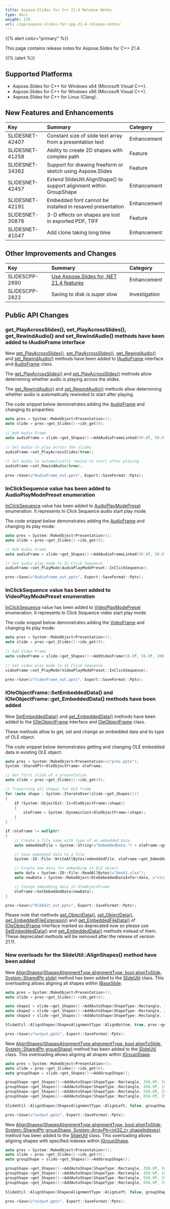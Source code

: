 ```yaml
---
title: Aspose.Slides for C++ 21.4 Release Notes
type: docs
weight: 170
url: /cpp/aspose-slides-for-cpp-21-4-release-notes/
---
```


{{% alert color="primary" %}} 

This page contains release notes for Aspose.Slides for C++ 21.4.

{{% /alert %}} 

## **Supported Platforms**
- Aspose.Slides for C++ for Windows x64 (Microsoft Visual C++).
- Aspose.Slides for C++ for Windows x86 (Microsoft Visual C++).
- Aspose.Slides for C++ for Linux (Clang).

## New Features and Enhancements
|**Key**|**Summary**|**Category**|
| :- | :- | :- |
|SLIDESNET-42407|Constant size of slide text array from a presentation text|Enhancement|
|SLIDESNET-41258|Ability to create 2D shapes with complex path|Feature|
|SLIDESNET-34362|Support for drawing freeform or sketch using Aspose.Slides|Feature|
|SLIDESNET-42457|Extend SlideUtil.AlignShape() to support alignment within GroupShape|Enhancement|
|SLIDESNET-42191|Embedded font cannot be installed in resaved presentation|Enhancement|
|SLIDESNET-30876|3-D effects on shapes are lost in exported PDF, TIFF|Feature|
|SLIDESNET-41047|Add clone taking long time|Enhancement|

## Other Improvements and Changes
|**Key**|**Summary**|**Category**|
| :- | :- | :- |
|SLIDESCPP-2690|[Use Aspose.Slides for .NET 21.4 features](https://docs.aspose.com/slides/net/aspose-slides-for-net-21-4-release-notes/)|Enhancement|
|SLIDESCPP-2822|Saving to disk is super slow|Investigation|

## Public API Changes ##

### get_PlayAcrossSlides(), set_PlayAcrossSlides(), get_RewindAudio() and set_RewindAudio() methods have been added to IAudioFrame interface ###

New [get_PlayAcrossSlides()](https://apireference.aspose.com/slides/cpp/class/aspose.slides.i_audio_frame#a565341f38d7483cceb697b820a077d43), [set_PlayAcrossSlides()](https://apireference.aspose.com/slides/cpp/class/aspose.slides.i_audio_frame#ac06b8b3b0dc0154e9bce334d3560219c), [get_RewindAudio()](https://apireference.aspose.com/slides/cpp/class/aspose.slides.i_audio_frame#acad8b374349bf39acbba30fb0d59b8b3) and [set_RewindAudio()](https://apireference.aspose.com/slides/cpp/class/aspose.slides.i_audio_frame#a69f9ede43a095720454676f51a36a29e) methods have been added to [IAudioFrame](https://apireference.aspose.com/slides/cpp/class/aspose.slides.i_audio_frame) interface and  [AudioFrame](https://apireference.aspose.com/slides/cpp/class/aspose.slides.audio_frame) class.

The [get_PlayAcrossSlides()](https://apireference.aspose.com/slides/cpp/class/aspose.slides.i_audio_frame#a565341f38d7483cceb697b820a077d43) and [set_PlayAcrossSlides()](https://apireference.aspose.com/slides/cpp/class/aspose.slides.i_audio_frame#ac06b8b3b0dc0154e9bce334d3560219c) methods allow determining whether audio is playing across the slides.

The [get_RewindAudio()](https://apireference.aspose.com/slides/cpp/class/aspose.slides.i_audio_frame#acad8b374349bf39acbba30fb0d59b8b3) and [set_RewindAudio()](https://apireference.aspose.com/slides/cpp/class/aspose.slides.i_audio_frame#a69f9ede43a095720454676f51a36a29e) methods allow determining whether audio is automatically rewinded to start after playing.

The code snippet below demonstrates adding the [AudioFrame](https://apireference.aspose.com/slides/cpp/class/aspose.slides.audio_frame) and changing its properties:

``` cpp
auto pres = System::MakeObject<Presentation>();
auto slide = pres->get_Slides()->idx_get(0);
        
// Add Audio Frame
auto audioFrame = slide->get_Shapes()->AddAudioFrameLinked(50.0f, 50.0f, 100.0f, 100.0f, u"sampleaudio.wav");
        
// Set Audio to play across the slides
audioFrame->set_PlayAcrossSlides(true);
        
// Set Audio to automatically rewind to start after playing
audioFrame->set_RewindAudio(true);
        
pres->Save(u"AudioFrame_out.pptx", Export::SaveFormat::Pptx);
```

### InClickSequence value has been added to AudioPlayModePreset enumeration ###

[InClickSequence](https://apireference.aspose.com/slides/cpp/namespace/aspose.slides#a1e0dfa632c5498e693145d42f3cf8e4c) value has been added to [AudioPlayModePreset](https://apireference.aspose.com/slides/cpp/namespace/aspose.slides#a1e0dfa632c5498e693145d42f3cf8e4c) enumeration. It represents In Click Sequence audio start play mode. 

The code snippet below demonstrates adding the [AudioFrame](https://apireference.aspose.com/slides/cpp/class/aspose.slides.audio_frame) and changing its play mode: 

``` cpp
auto pres = System::MakeObject<Presentation>();
auto slide = pres->get_Slides()->idx_get(0);

// Add Audio Frame
auto audioFrame = slide->get_Shapes()->AddAudioFrameLinked(50.0f, 50.0f, 100.0f, 100.0f, u"sampleaudio.wav");

// Set audio play mode to In Click Sequence
audioFrame->set_PlayMode(AudioPlayModePreset::InClickSequence);

pres->Save(u"AudioFrame_out.pptx", Export::SaveFormat::Pptx);
```

### InClickSequence value has been added to VideoPlayModePreset enumeration ###

[InClickSequence](https://apireference.aspose.com/slides/cpp/namespace/aspose.slides#a6c7fce466cc6d8b70562984dc9387753) value has been added to [VideoPlayModePreset](https://apireference.aspose.com/slides/cpp/namespace/aspose.slides#a6c7fce466cc6d8b70562984dc9387753) enumeration.
It represents In Click Sequence video start play mode.

The code snippet below demonstrates adding the [VideoFrame](https://apireference.aspose.com/slides/cpp/class/aspose.slides.video_frame) and changing its play mode:

``` cpp
auto pres = System::MakeObject<Presentation>();
auto slide = pres->get_Slides()->idx_get(0);
        
// Add Video Frame
auto videoFrame = slide->get_Shapes()->AddVideoFrame(50.0f, 50.0f, 200.0f, 150.0f, u"samplevideo.wmv");
        
// Set video play mode to In Click Sequence
videoFrame->set_PlayMode(VideoPlayModePreset::InClickSequence);
        
pres->Save(u"VideoFrame_out.pptx", Export::SaveFormat::Pptx);
```

### IOleObjectFrame::SetEmbeddedData() and IOleObjectFrame::get_EmbeddedData() methods have been added ###

New [SetEmbeddedData()](https://apireference.aspose.com/slides/cpp/class/aspose.slides.i_ole_object_frame#a5427663765ad2a83e5019f86bbe91da3) and [get_EmbeddedData()](https://apireference.aspose.com/slides/cpp/class/aspose.slides.i_ole_object_frame#ace22b23c587d5d8592e92d2b0357a9c0) methods have been added to the [IOleObjectFrame](https://apireference.aspose.com/slides/cpp/class/aspose.slides.i_ole_object_frame) interface and [OleObjectFrame](https://apireference.aspose.com/slides/cpp/class/aspose.slides.ole_object_frame) class.

These methods allow to get, set and change an embedded data and its type of OLE object.

The code snippet below demonstrates getting and changing OLE embedded data in existing OLE object:

``` cpp
auto pres = System::MakeObject<Presentation>(u"pres.pptx");
System::SharedPtr<OleObjectFrame> oleFrame;

// Get first slide of a presentation
auto slide = pres->get_Slides()->idx_get(0);

// Traversing all shapes for OLE frame
for (auto shape : System::IterateOver(slide->get_Shapes()))
{
    if (System::ObjectExt::Is<OleObjectFrame>(shape))
    {
        oleFrame = System::DynamicCast<OleObjectFrame>(shape);
    }
}

if (oleFrame != nullptr)
{
    // Create a file name with type of an embedded data
    auto embeddedFile = System::String(u"EmbeddedData.") + oleFrame->get_EmbeddedData()->get_EmbeddedFileExtension();

    // Save embedded data to a file
    System::IO::File::WriteAllBytes(embeddedFile, oleFrame->get_EmbeddedData()->get_EmbeddedFileData());

    // Create new data for embedding in OLE object
    auto data = System::IO::File::ReadAllBytes(u"book1.xlsx");
    auto newData = System::MakeObject<OleEmbeddedDataInfo>(data, u"xlsx");

    // Change embedding data in OleObjectFrame
    oleFrame->SetEmbeddedData(newData);
}

pres->Save(u"OleEdit_out.pptx", Export::SaveFormat::Pptx);
```

Please note that methods [get_ObjectData()](https://apireference.aspose.com/slides/cpp/class/aspose.slides.i_ole_object_frame#a1b4736697deaadcaae64363ad25f27ed), [set_ObjectData()](https://apireference.aspose.com/slides/cpp/class/aspose.slides.i_ole_object_frame#a35da2d06875b7f6f668b474bd45331da), [get_EmbeddedFileExtension()](https://apireference.aspose.com/slides/cpp/class/aspose.slides.i_ole_object_frame#a462141339c39f19a89a81a391dfe2000) and [get_EmbeddedFileData()](https://apireference.aspose.com/slides/cpp/class/aspose.slides.i_ole_object_frame#afafd5efa2746ff3a32f85754bb26ec04) of [IOleObjectFrame](https://apireference.aspose.com/slides/cpp/class/aspose.slides.i_ole_object_frame) interface marked as deprecated now so please use [SetEmbeddedData()](https://apireference.aspose.com/slides/cpp/class/aspose.slides.i_ole_object_frame#a5427663765ad2a83e5019f86bbe91da3) and [get_EmbeddedData()](https://apireference.aspose.com/slides/cpp/class/aspose.slides.i_ole_object_frame#ace22b23c587d5d8592e92d2b0357a9c0) methods instead of them. These deprecated methods will be removed after the release of version 21.11.

### New overloads for the SlideUtil::AlignShapes() method have been added ###

New [AlignShapes(ShapesAlignmentType alignmentType, bool alignToSlide, System::SharedPtr<IBaseSlide> slide)](https://apireference.aspose.com/slides/cpp/class/aspose.slides.util.slide_util#aa0a893a632f42ad87a8d06f3d59aa5c0) method has been added to the [SlideUtil](https://apireference.aspose.com/slides/cpp/class/aspose.slides.util.slide_util) class.
This overloading allows aligning all shapes within [IBaseSlide](https://apireference.aspose.com/slides/cpp/class/aspose.slides.i_base_slide). 

``` cpp
auto pres = System::MakeObject<Presentation>();
auto slide = pres->get_Slides()->idx_get(0);

auto shape1 = slide->get_Shapes()->AddAutoShape(ShapeType::Rectangle, 100.0f, 100.0f, 100.0f, 100.0f);
auto shape2 = slide->get_Shapes()->AddAutoShape(ShapeType::Rectangle, 200.0f, 200.0f, 100.0f, 100.0f);
auto shape3 = slide->get_Shapes()->AddAutoShape(ShapeType::Rectangle, 300.0f, 300.0f, 100.0f, 100.0f);

SlideUtil::AlignShapes(ShapesAlignmentType::AlignBottom, true, pres->get_Slides()->idx_get(0));

pres->Save(u"output.pptx", Export::SaveFormat::Pptx);
```

New [AlignShapes(ShapesAlignmentType alignmentType, bool alignToSlide, System::SharedPtr<IGroupShape> groupShape)](https://apireference.aspose.com/slides/cpp/class/aspose.slides.util.slide_util#a80021149ba1cee0b42f78bd1674a013e) method has been added to the [SlideUtil](https://apireference.aspose.com/slides/cpp/class/aspose.slides.util.slide_util) class.
This overloading allows aligning all shapes within [IGroupShape](https://apireference.aspose.com/slides/cpp/class/aspose.slides.i_group_shape). 

``` cpp
auto pres = System::MakeObject<Presentation>();
auto slide = pres->get_Slides()->idx_get(0);
auto groupShape = slide->get_Shapes()->AddGroupShape();

groupShape->get_Shapes()->AddAutoShape(ShapeType::Rectangle, 350.0f, 50.0f, 50.0f, 50.0f);
groupShape->get_Shapes()->AddAutoShape(ShapeType::Rectangle, 450.0f, 150.0f, 50.0f, 50.0f);
groupShape->get_Shapes()->AddAutoShape(ShapeType::Rectangle, 550.0f, 250.0f, 50.0f, 50.0f);
groupShape->get_Shapes()->AddAutoShape(ShapeType::Rectangle, 650.0f, 350.0f, 50.0f, 50.0f);
        
SlideUtil::AlignShapes(ShapesAlignmentType::AlignLeft, false, groupShape);

pres->Save(u"output.pptx", Export::SaveFormat::Pptx);
```

New [AlignShapes(ShapesAlignmentType alignmentType, bool alignToSlide, System::SharedPtr<IGroupShape> groupShape, System::ArrayPtr<int32_t> shapeIndexes)](https://apireference.aspose.com/slides/cpp/class/aspose.slides.util.slide_util#a3128c83050c3e184f60c208af894b152) method has been added to the [SlideUtil](https://apireference.aspose.com/slides/cpp/class/aspose.slides.util.slide_util) class.
This overloading allows aligning shapes with specified indexes within [IGroupShape](https://apireference.aspose.com/slides/cpp/class/aspose.slides.i_group_shape). 

``` cpp
auto pres = System::MakeObject<Presentation>();
auto slide = pres->get_Slides()->idx_get(0);
auto groupShape = slide->get_Shapes()->AddGroupShape();

groupShape->get_Shapes()->AddAutoShape(ShapeType::Rectangle, 350.0f, 50.0f, 50.0f, 50.0f);
groupShape->get_Shapes()->AddAutoShape(ShapeType::Rectangle, 450.0f, 150.0f, 50.0f, 50.0f);
groupShape->get_Shapes()->AddAutoShape(ShapeType::Rectangle, 550.0f, 250.0f, 50.0f, 50.0f);
groupShape->get_Shapes()->AddAutoShape(ShapeType::Rectangle, 650.0f, 350.0f, 50.0f, 50.0f);
        
SlideUtil::AlignShapes(ShapesAlignmentType::AlignLeft, false, groupShape, System::MakeArray<int32_t>({ 0, 2 }));
        
pres->Save(u"output.pptx", Export::SaveFormat::Pptx);
```